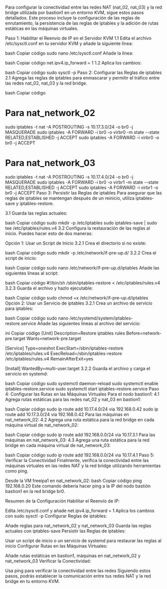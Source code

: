 Para configurar la conectividad entre las redes NAT (nat_02, nat_03) y la red bridge utilizada por bastion1 en un entorno KVM, sigue estos pasos detallados. Este proceso incluye la configuración de las reglas de enrutamiento, la persistencia de las reglas de iptables y la adición de rutas estáticas en las máquinas virtuales.

Paso 1: Habilitar el Reenvío de IP en el Servidor KVM
1.1 Edita el archivo /etc/sysctl.conf en tu servidor KVM y añade la siguiente línea:

bash
Copiar código
sudo nano /etc/sysctl.conf
Añade la línea:

bash
Copiar código
net.ipv4.ip_forward = 1
1.2 Aplica los cambios:

bash
Copiar código
sudo sysctl -p
Paso 2: Configurar las Reglas de iptables
2.1 Agrega las reglas de iptables para enmascarar y permitir el tráfico entre las redes nat_02, nat_03 y la red bridge.

bash
Copiar código
# Para nat_network_02
sudo iptables -t nat -A POSTROUTING -s 10.17.3.0/24 -o br0 -j MASQUERADE
sudo iptables -A FORWARD -i br0 -o virbr0 -m state --state RELATED,ESTABLISHED -j ACCEPT
sudo iptables -A FORWARD -i virbr0 -o br0 -j ACCEPT

# Para nat_network_03
sudo iptables -t nat -A POSTROUTING -s 10.17.4.0/24 -o br0 -j MASQUERADE
sudo iptables -A FORWARD -i br0 -o virbr1 -m state --state RELATED,ESTABLISHED -j ACCEPT
sudo iptables -A FORWARD -i virbr1 -o br0 -j ACCEPT
Paso 3: Persistir las Reglas de iptables
Para asegurar que las reglas de iptables se mantengan después de un reinicio, utiliza iptables-save y iptables-restore.

3.1 Guarda las reglas actuales:

bash
Copiar código
sudo mkdir -p /etc/iptables
sudo iptables-save | sudo tee /etc/iptables/rules.v4
3.2 Configura la restauración de las reglas al inicio. Puedes hacer esto de dos maneras:

Opción 1: Usar un Script de Inicio
3.2.1 Crea el directorio si no existe:

bash
Copiar código
sudo mkdir -p /etc/network/if-pre-up.d/
3.2.2 Crea el script de inicio:

bash
Copiar código
sudo nano /etc/network/if-pre-up.d/iptables
Añade las siguientes líneas al script:

bash
Copiar código
#!/bin/sh
/sbin/iptables-restore < /etc/iptables/rules.v4
3.2.3 Guarda el archivo y hazlo ejecutable:

bash
Copiar código
sudo chmod +x /etc/network/if-pre-up.d/iptables
Opción 2: Usar un Servicio de iptables
3.2.1 Crea un archivo de servicio para iptables:

bash
Copiar código
sudo nano /etc/systemd/system/iptables-restore.service
Añade las siguientes líneas al archivo del servicio:

ini
Copiar código
[Unit]
Description=Restore iptables rules
Before=network-pre.target
Wants=network-pre.target

[Service]
Type=oneshot
ExecStart=/sbin/iptables-restore /etc/iptables/rules.v4
ExecReload=/sbin/iptables-restore /etc/iptables/rules.v4
RemainAfterExit=yes

[Install]
WantedBy=multi-user.target
3.2.2 Guarda el archivo y carga el servicio en systemd:

bash
Copiar código
sudo systemctl daemon-reload
sudo systemctl enable iptables-restore.service
sudo systemctl start iptables-restore.service
Paso 4: Configurar las Rutas en las Máquinas Virtuales
Para el nodo bastion1:
4.1 Agrega rutas estáticas para las redes nat_02 y nat_03 en bastion1:

bash
Copiar código
sudo ip route add 10.17.4.0/24 via 192.168.0.42
sudo ip route add 10.17.3.0/24 via 192.168.0.42
Para las máquinas en nat_network_02:
4.2 Agrega una ruta estática para la red bridge en cada máquina virtual de nat_network_02:

bash
Copiar código
sudo ip route add 192.168.0.0/24 via 10.17.3.1
Para las máquinas en nat_network_03:
4.3 Agrega una ruta estática para la red bridge en cada máquina virtual de nat_network_03:

bash
Copiar código
sudo ip route add 192.168.0.0/24 via 10.17.4.1
Paso 5: Verificar la Conectividad
Finalmente, verifica la conectividad entre las máquinas virtuales en las redes NAT y la red bridge utilizando herramientas como ping.

Desde la VM freeipa1 en nat_network_02:
bash
Copiar código
ping 192.168.0.20
Este comando debería hacer ping a la IP del nodo bastión bastion1 en la red bridge br0.

Resumen de la Configuración
Habilitar el Reenvío de IP:

Edita /etc/sysctl.conf y añade net.ipv4.ip_forward = 1
Aplica los cambios con sudo sysctl -p
Configurar Reglas de iptables:

Añade reglas para nat_network_02 y nat_network_03
Guarda las reglas actuales con iptables-save
Persistir las Reglas de iptables:

Usar un script de inicio o un servicio de systemd para restaurar las reglas al inicio
Configurar Rutas en las Máquinas Virtuales:

Añade rutas estáticas en bastion1, máquinas en nat_network_02 y nat_network_03
Verificar la Conectividad:

Usa ping para verificar la conectividad entre las redes
Siguiendo estos pasos, podrás establecer la comunicación entre tus redes NAT y la red bridge en tu entorno KVM.